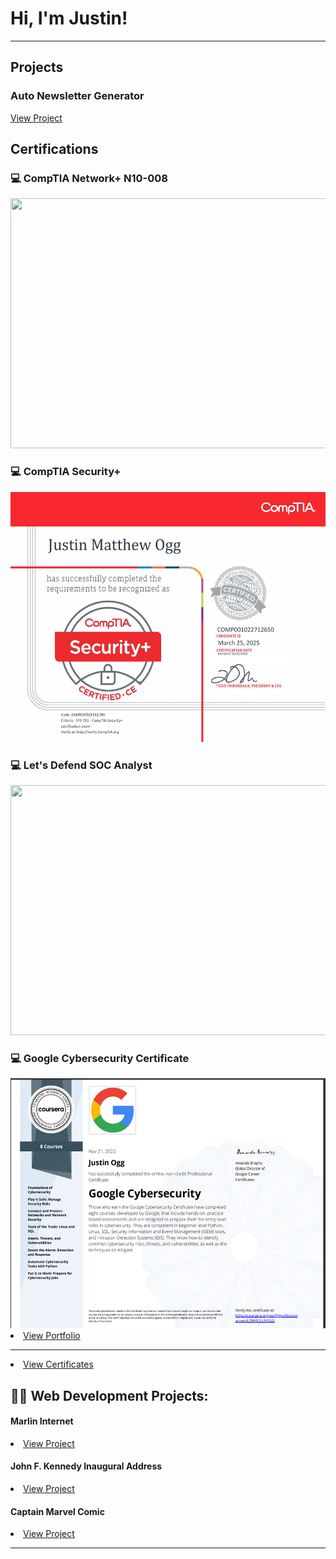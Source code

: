<h1>Hi, I'm Justin! </h1>

 <hr>

 <h2> Projects </h2>

<h3> Auto Newsletter Generator </h3>

 <a href=Ahttps://github.com/jogg7/Auto-Newsletter-Generator/tree/main> View Project </a>


 <h2> Certifications </h2>

 <h3> 💻 CompTIA Network+ N10-008 </h3>

<img src="[https://github.com/jogg7/Certificates-Certifications/blob/main/Google%20cybersecurity%20Cert%20SS.png](https://github.com/jogg7/Certificates-Certifications/blob/main/CompTIA%20Network%2B%20ce%20certificate.pdf)" width="600" height="400">

<h3> 💻 CompTIA Security+ </h3>

<img src="https://github.com/jogg7/Certificates-Certifications/blob/a69bd625d449e1951ef5bb6ff43959595c6b46da/CompTIA%20Security%2B%20ce%20certificate%20(1)-1.png" width="600" height="400">

<h3> 💻 Let's Defend SOC Analyst </h3>

<img src="[https://github.com/jogg7/Certificates-Certifications/blob/main/Google%20cybersecurity%20Cert%20SS.png](https://github.com/jogg7/Certificates-Certifications/blob/main/4db429a9-6899-40c9-8d06-5eff3b412640.png)" width="600" height="400">

<h3> 💻 Google Cybersecurity Certificate </h3>

<img src="https://github.com/jogg7/Certificates-Certifications/blob/main/Google%20cybersecurity%20Cert%20SS.png" width="600" height="400">

<li><a href="https://github.com/jogg7/google-cybersecurity-certificate">View Portfolio</a></li>

 <hr>

<li><a href="https://github.com/jogg7/Certificates-Certifications">View Certificates</a></li>



<h2>👨‍💻 Web Development Projects:</h2>

<h4>Marlin Internet</h4>

<li><a href="https://github.com/jogg7/Marlin-Internet">View Project</a></li>

<h4>John F. Kennedy Inaugural Address</h4>

<li><a href="https://github.com/jogg7/John-F.-Kennedy-Inaugural-Address">View Project</a></li>

<h4>Captain Marvel Comic</h4>

<li><a href="https://github.com/jogg7/Captain-Marvel-Comic-Website">View Project</a></li>

 <hr>



